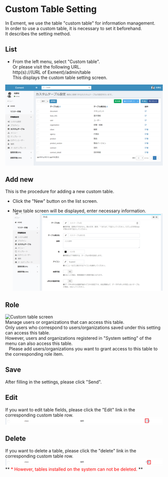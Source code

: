 # Custom Table Setting
In Exment, we use the table "custom table" for information management.  
In order to use a custom table, it is necessary to set it beforehand.  
It describes the setting method.

## List
- From the left menu, select "Custom table".  
Or please visit the following URL.  
http(s)://(URL of Exment)/admin/table  
This displays the custom table setting screen.    

![Custom table screen](img/table/table_grid.png)

## Add new
This is the procedure for adding a new custom table.

- Click the "New" button on the list screen.

- New table screen will be displayed, enter necessary information.  
![Custom table screen](img/table/table_new1.png)

## Role
![Custom table screen](img/table/table_role1.png)  
Manage users or organizations that can access this table.  
Only users who correspond to users/organizations saved under this setting can access this table.  
However, users and organizations registered in "System setting" of the menu can also access this table.  
  
Please add users/organizations you want to grant access to this table to the corresponding role item.

## Save
After filling in the settings, please click "Send".

## Edit
If you want to edit table fields, please click the "Edit" link in the corresponding custom table row.
![Custom table screen](img/table/table_edit.png)


## Delete
If you want to delete a table, please click the "delete" link in the corresponding custom table row.
![Custom table screen](img/table/table_delete.png)
** <span style = "color: red;"> * However, tables installed on the system can not be deleted. </span> **